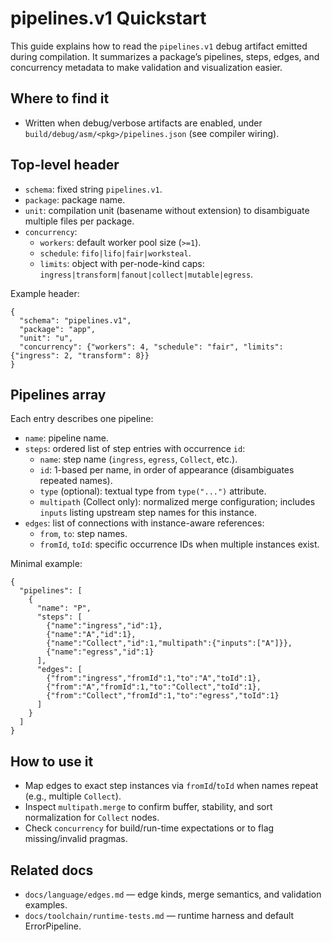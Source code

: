 # pipelines.v1 Quickstart

This guide explains how to read the `pipelines.v1` debug artifact emitted during compilation. It summarizes a package’s
pipelines, steps, edges, and concurrency metadata to make validation and visualization easier.

## Where to find it

- Written when debug/verbose artifacts are enabled, under `build/debug/asm/<pkg>/pipelines.json` (see compiler wiring).

## Top-level header

- `schema`: fixed string `pipelines.v1`.
- `package`: package name.
- `unit`: compilation unit (basename without extension) to disambiguate multiple files per package.
- `concurrency`:
  - `workers`: default worker pool size (`>=1`).
  - `schedule`: `fifo|lifo|fair|worksteal`.
  - `limits`: object with per-node-kind caps: `ingress|transform|fanout|collect|mutable|egress`.

Example header:

```
{
  "schema": "pipelines.v1",
  "package": "app",
  "unit": "u",
  "concurrency": {"workers": 4, "schedule": "fair", "limits": {"ingress": 2, "transform": 8}}
}
```

## Pipelines array

Each entry describes one pipeline:

- `name`: pipeline name.
- `steps`: ordered list of step entries with occurrence `id`:
  - `name`: step name (`ingress`, `egress`, `Collect`, etc.).
  - `id`: 1-based per name, in order of appearance (disambiguates repeated names).
  - `type` (optional): textual type from `type("...")` attribute.
  - `multipath` (Collect only): normalized merge configuration; includes `inputs` listing upstream step names for this instance.
- `edges`: list of connections with instance-aware references:
  - `from`, `to`: step names.
  - `fromId`, `toId`: specific occurrence IDs when multiple instances exist.

Minimal example:

```
{
  "pipelines": [
    {
      "name": "P",
      "steps": [
        {"name":"ingress","id":1},
        {"name":"A","id":1},
        {"name":"Collect","id":1,"multipath":{"inputs":["A"]}},
        {"name":"egress","id":1}
      ],
      "edges": [
        {"from":"ingress","fromId":1,"to":"A","toId":1},
        {"from":"A","fromId":1,"to":"Collect","toId":1},
        {"from":"Collect","fromId":1,"to":"egress","toId":1}
      ]
    }
  ]
}
```

## How to use it

- Map edges to exact step instances via `fromId`/`toId` when names repeat (e.g., multiple `Collect`).
- Inspect `multipath.merge` to confirm buffer, stability, and sort normalization for `Collect` nodes.
- Check `concurrency` for build/run-time expectations or to flag missing/invalid pragmas.

## Related docs

- `docs/language/edges.md` — edge kinds, merge semantics, and validation examples.
- `docs/toolchain/runtime-tests.md` — runtime harness and default ErrorPipeline.
